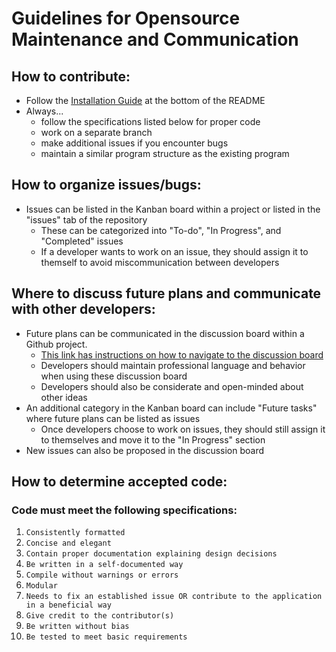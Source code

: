 # Guidelines for Opensource Maintenance and Communication

## How to contribute: 
* Follow the [Installation Guide](https://github.com/lalimabhola/TAG/blob/prototype3/README.md#welcome-to-learn-how-to-get-started-with-contributing-to-this-project-visit-the-resources-below-these-files-can-also-be-found-in-the-docs-directory) at the bottom of the README
* Always...
  * follow the specifications listed below for proper code
  * work on a separate branch 
  * make additional issues if you encounter bugs
  * maintain a similar program structure as the existing program 

## How to organize issues/bugs: 
* Issues can be listed in the Kanban board within a project or listed in the "issues" tab of the repository
  * These can be categorized into "To-do", "In Progress", and "Completed" issues
  * If a developer wants to work on an issue, they should assign it to themself to avoid miscommunication between developers


## Where to discuss future plans and communicate with other developers: 
* Future plans can be communicated in the discussion board within a Github project. 
  * [This link has instructions on how to navigate to the discussion board](https://docs.github.com/en/organizations/collaborating-with-your-team/creating-a-team-discussion)
  * Developers should maintain professional language and behavior when using these discussion board
  * Developers should also be considerate and open-minded about other ideas
* An additional category in the Kanban board can include "Future tasks" where future plans can be listed as issues
  * Once developers choose to work on issues, they should still assign it to themselves and move it to the "In Progress" section 
* New issues can also be proposed in the discussion board

## How to determine accepted code: 
### Code must meet the following specifications:
1. `Consistently formatted`
2. `Concise and elegant`
3. `Contain proper documentation explaining design decisions`
4. `Be written in a self-documented way`
5. `Compile without warnings or errors`
6. `Modular`
7. `Needs to fix an established issue OR contribute to the application in a beneficial way`
8. `Give credit to the contributor(s)`
9. `Be written without bias`
10. `Be tested to meet basic requirements`
